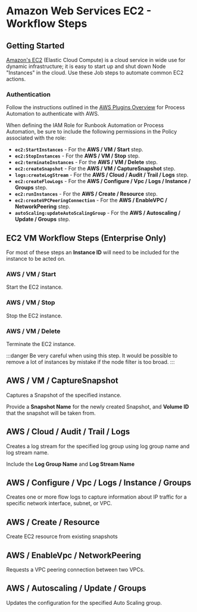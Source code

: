 # Amazon Web Services EC2 - Workflow Steps


## Getting Started

[Amazon's EC2](https://aws.amazon.com/ec2/) (Elastic Cloud Compute) is a cloud service in wide use for dynamic infrastructure; it is easy to start up and shut down Node "Instances" in the cloud.  Use these Job steps to automate common EC2 actions.

### Authentication
Follow the instructions outlined in the [AWS Plugins Overview](/docs/manual/plugins/aws-plugins-overview.html) for Process Automation to authenticate with AWS.

When defining the IAM Role for Runbook Automation or Process Automation, be sure to include the following permissions in the Policy associated with the role:

* **`ec2:StartInstances`** - For the **AWS / VM / Start** step.
* **`ec2:StopInstances`** - For the **AWS / VM / Stop** step.
* **`ec2:terminateInstances`** - For the **AWS / VM / Delete** step.
* **`ec2:createSnapshot`** - For the **AWS / VM / CaptureSnapshot** step.
* **`logs:createLogStream`** - For the **AWS / Cloud / Audit / Trail / Logs** step.
* **`ec2:createFlowLogs`** - For the **AWS / Configure / Vpc / Logs / Instance / Groups** step.
* **`ec2:runInstances`** - For the **AWS / Create / Resource** step.
* **`ec2:createVPCPeeringConnection`** - For the **AWS / EnableVPC / NetworkPeering** step.
* **`autoScaling:updateAutoScalingGroup`** - For the **AWS / Autoscaling / Update / Groups** step.


## EC2 VM Workflow Steps (Enterprise Only)

For most of these steps an **Instance ID** will need to be included for the instance to be acted on.

### AWS / VM / Start

Start the EC2 instance.

### AWS / VM / Stop

Stop the EC2 instance.

### AWS / VM / Delete

Terminate the EC2 instance.

:::danger
 Be very careful when using this step.  It would be possible to remove a lot of instances by mistake if the node filter is too broad.
:::

## AWS / VM / CaptureSnapshot

Captures a Snapshot of the specified instance.

Provide a **Snapshot Name** for the newly created Snapshot, and **Volume ID** that the snapshot will be taken from.

## AWS / Cloud / Audit / Trail / Logs

Creates a log stream for the specified log group using log group name and log stream name.

Include the **Log Group Name** and **Log Stream Name**

## AWS / Configure / Vpc / Logs / Instance / Groups

Creates one or more flow logs to capture information about IP traffic for a specific network interface, subnet, or VPC.

## AWS / Create / Resource

Create EC2 resource from existing snapshots

## AWS / EnableVpc / NetworkPeering

Requests a VPC peering connection between two VPCs.

## AWS / Autoscaling / Update / Groups

Updates the configuration for the specified Auto Scaling group.
